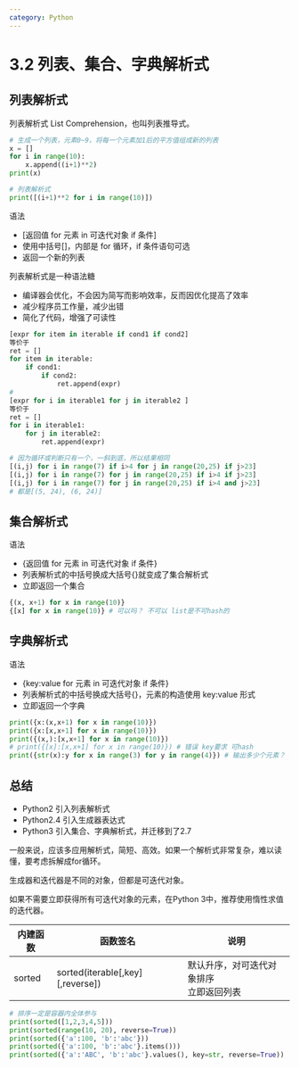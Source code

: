 ```yaml
---
category: Python
---
```

# 3.2 列表、集合、字典解析式

## 列表解析式

列表解析式 List Comprehension，也叫列表推导式。

```python
# 生成一个列表，元素0~9，将每一个元素加1后的平方值组成新的列表
x = []
for i in range(10):
    x.append((i+1)**2)
print(x)
```

```python
# 列表解析式
print([(i+1)**2 for i in range(10)])
```

语法

* [返回值 for 元素 in 可迭代对象 if 条件]
* 使用中括号[]，内部是 for 循环，if 条件语句可选
* 返回一个新的列表

列表解析式是一种语法糖

* 编译器会优化，不会因为简写而影响效率，反而因优化提高了效率
* 减少程序员工作量，减少出错
* 简化了代码，增强了可读性

```python
[expr for item in iterable if cond1 if cond2]
等价于
ret = []
for item in iterable:
    if cond1:
    	if cond2:
        	ret.append(expr)
#
[expr for i in iterable1 for j in iterable2 ]
等价于
ret = []
for i in iterable1:
    for j in iterable2:
        ret.append(expr)
```

```python
# 因为循环或判断只有一个，一斜到底，所以结果相同
[(i,j) for i in range(7) if i>4 for j in range(20,25) if j>23]
[(i,j) for i in range(7) for j in range(20,25) if i>4 if j>23]
[(i,j) for i in range(7) for j in range(20,25) if i>4 and j>23]
# 都是[(5, 24), (6, 24)]
```

## 集合解析式

语法

* {返回值 for 元素 in 可迭代对象 if 条件}
* 列表解析式的中括号换成大括号{}就变成了集合解析式
* 立即返回一个集合

```python
{(x, x+1) for x in range(10)}
{[x] for x in range(10)} # 可以吗？ 不可以 list是不可hash的
```

## 字典解析式

语法

* {key:value for 元素 in 可迭代对象 if 条件}
* 列表解析式的中括号换成大括号{}，元素的构造使用 key:value 形式
* 立即返回一个字典

```python
print({x:(x,x+1) for x in range(10)})
print({x:[x,x+1] for x in range(10)})
print({(x,):[x,x+1] for x in range(10)})
# print({[x]:[x,x+1] for x in range(10)}) # 错误 key要求 可hash
print({str(x):y for x in range(3) for y in range(4)}) # 输出多少个元素？ 返回三个元素，key值唯一，{'0': 3, '1': 3, '2': 3}
```

## 总结

* Python2 引入列表解析式
* Python2.4 引入生成器表达式
* Python3 引入集合、字典解析式，并迁移到了2.7

一般来说，应该多应用解析式，简短、高效。如果一个解析式非常复杂，难以读懂，要考虑拆解成for循环。

生成器和迭代器是不同的对象，但都是可迭代对象。

如果不需要立即获得所有可迭代对象的元素，在Python 3中，推荐使用惰性求值的迭代器。

| 内建函数 | 函数签名                          | 说明                                        |
| -------- | --------------------------------- | ------------------------------------------- |
| sorted   | sorted(iterable\[,key][,reverse]) | 默认升序，对可迭代对象排序<br/>立即返回列表 |

```python
# 排序一定是容器内全体参与
print(sorted([1,2,3,4,5]))
print(sorted(range(10, 20), reverse=True))
print(sorted({'a':100, 'b':'abc'}))
print(sorted({'a':100, 'b':'abc'}.items()))
print(sorted({'a':'ABC', 'b':'abc'}.values(), key=str, reverse=True))
```

